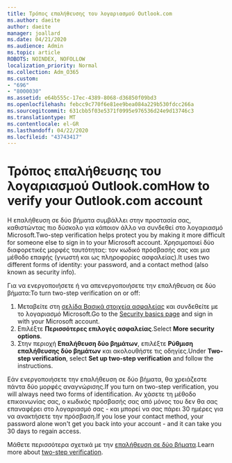 ```yaml
---
title: Τρόπος επαλήθευσης του λογαριασμού Outlook.com
ms.author: daeite
author: daeite
manager: joallard
ms.date: 04/21/2020
ms.audience: Admin
ms.topic: article
ROBOTS: NOINDEX, NOFOLLOW
localization_priority: Normal
ms.collection: Adm_O365
ms.custom:
- "696"
- "8000030"
ms.assetid: e64b555c-17ec-4389-8068-d36850f09bd3
ms.openlocfilehash: febcc9c770f6e81ee9bea084a229b530fdcc266a
ms.sourcegitcommit: 631cbb5f03e5371f0995e976536d24e9d13746c3
ms.translationtype: MT
ms.contentlocale: el-GR
ms.lasthandoff: 04/22/2020
ms.locfileid: "43743417"
---
```

# <a name="how-to-verify-your-outlookcom-account"></a><span data-ttu-id="a3dae-102">Τρόπος επαλήθευσης του λογαριασμού Outlook.com</span><span class="sxs-lookup"><span data-stu-id="a3dae-102">How to verify your Outlook.com account</span></span>

<span data-ttu-id="a3dae-103">Η επαλήθευση σε δύο βήματα συμβάλλει στην προστασία σας, καθιστώντας πιο δύσκολο για κάποιον άλλο να συνδεθεί στο λογαριασμό Microsoft.</span><span class="sxs-lookup"><span data-stu-id="a3dae-103">Two-step verification helps protect you by making it more difficult for someone else to sign in to your Microsoft account.</span></span> <span data-ttu-id="a3dae-104">Χρησιμοποιεί δύο διαφορετικές μορφές ταυτότητας: τον κωδικό πρόσβασής σας και μια μέθοδο επαφής (γνωστή και ως πληροφορίες ασφαλείας).</span><span class="sxs-lookup"><span data-stu-id="a3dae-104">It uses two different forms of identity: your password, and a contact method (also known as security info).</span></span>
  
<span data-ttu-id="a3dae-105">Για να ενεργοποιήσετε ή να απενεργοποιήσετε την επαλήθευση σε δύο βήματα:</span><span class="sxs-lookup"><span data-stu-id="a3dae-105">To turn two-step verification on or off:</span></span>
  
1. <span data-ttu-id="a3dae-106">Μεταβείτε στη [σελίδα Βασικά στοιχεία ασφαλείας](https://go.microsoft.com/fwlink/?linkid=842325) και συνδεθείτε με το λογαριασμό Microsoft.</span><span class="sxs-lookup"><span data-stu-id="a3dae-106">Go to the [Security basics page](https://go.microsoft.com/fwlink/?linkid=842325) and sign in with your Microsoft account.</span></span>
2. <span data-ttu-id="a3dae-107">Επιλέξτε **Περισσότερες επιλογές ασφαλείας**.</span><span class="sxs-lookup"><span data-stu-id="a3dae-107">Select **More security options**.</span></span>
3. <span data-ttu-id="a3dae-108">Στην περιοχή **Επαλήθευση δύο βημάτων**, επιλέξτε **Ρύθμιση επαλήθευσης δύο βημάτων** και ακολουθήστε τις οδηγίες.</span><span class="sxs-lookup"><span data-stu-id="a3dae-108">Under **Two-step verification**, select **Set up two-step verification** and follow the instructions.</span></span>

<span data-ttu-id="a3dae-109">Εάν ενεργοποιήσετε την επαλήθευση σε δύο βήματα, θα χρειάζεστε πάντα δύο μορφές αναγνώρισης.</span><span class="sxs-lookup"><span data-stu-id="a3dae-109">If you turn on two-step verification, you will always need two forms of identification.</span></span> <span data-ttu-id="a3dae-110">Αν χάσετε τη μέθοδο επικοινωνίας σας, ο κωδικός πρόσβασής σας από μόνος του δεν θα σας επαναφέρει στο λογαριασμό σας - και μπορεί να σας πάρει 30 ημέρες για να ανακτήσετε την πρόσβαση.</span><span class="sxs-lookup"><span data-stu-id="a3dae-110">If you lose your contact method, your password alone won't get you back into your account - and it can take you 30 days to regain access.</span></span>
  
<span data-ttu-id="a3dae-111">Μάθετε περισσότερα σχετικά με την [επαλήθευση σε δύο βήματα](https://go.microsoft.com/fwlink/?linkid=872270).</span><span class="sxs-lookup"><span data-stu-id="a3dae-111">Learn more about [two-step verification](https://go.microsoft.com/fwlink/?linkid=872270).</span></span>
  
